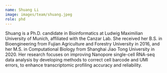 ```yaml
---
name: Shuang Li
image: images/team/shuang.jpeg
role: phd
---
```


Shuang is a Ph.D. candidate in Bioinformatics at Ludwig Maximilian University of Munich, affiliated with the Canzar Lab. She received her B.S. in Bioengineering from Fujian Agriculture and Forestry University in 2016, and her M.S. in Computational Biology from Shanghai Jiao Tong University in 2020. Her research focuses on improving Nanopore single-cell RNA-seq data analysis by developing methods to correct cell barcode and UMI errors, to enhance transcriptomic profiling accuracy and reliability.
